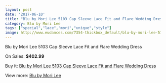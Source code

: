 ```yaml
---
layout: post
date: '2017-06-10'
title: "Blu by Mori Lee 5103 Cap Sleeve Lace Fit and Flare Wedding Dress"
category: Blu by Mori Lee
tags: ["special","lace","mori","unique","style"]
image: http://www.eudances.com/7354-thickbox_default/blu-by-mori-lee-5103-cap-sleeve-lace-fit-and-flare-wedding-dress.jpg
---
```

Blu by Mori Lee 5103 Cap Sleeve Lace Fit and Flare Wedding Dress

On Sales: **$402.99**
<a href="https://www.eudances.com/en/blu-by-mori-lee/2639-blu-by-mori-lee-5103-cap-sleeve-lace-fit-and-flare-wedding-dress.html"><amp-img layout="responsive" width="600" height="600" src="//www.eudances.com/7354-thickbox_default/blu-by-mori-lee-5103-cap-sleeve-lace-fit-and-flare-wedding-dress.jpg" alt="Blu by Mori Lee 5103 Cap Sleeve Lace Fit and Flare Wedding Dress 0" /></a>
<a href="https://www.eudances.com/en/blu-by-mori-lee/2639-blu-by-mori-lee-5103-cap-sleeve-lace-fit-and-flare-wedding-dress.html"><amp-img layout="responsive" width="600" height="600" src="//www.eudances.com/7358-thickbox_default/blu-by-mori-lee-5103-cap-sleeve-lace-fit-and-flare-wedding-dress.jpg" alt="Blu by Mori Lee 5103 Cap Sleeve Lace Fit and Flare Wedding Dress 1" /></a>
<a href="https://www.eudances.com/en/blu-by-mori-lee/2639-blu-by-mori-lee-5103-cap-sleeve-lace-fit-and-flare-wedding-dress.html"><amp-img layout="responsive" width="600" height="600" src="//www.eudances.com/7357-thickbox_default/blu-by-mori-lee-5103-cap-sleeve-lace-fit-and-flare-wedding-dress.jpg" alt="Blu by Mori Lee 5103 Cap Sleeve Lace Fit and Flare Wedding Dress 2" /></a>
<a href="https://www.eudances.com/en/blu-by-mori-lee/2639-blu-by-mori-lee-5103-cap-sleeve-lace-fit-and-flare-wedding-dress.html"><amp-img layout="responsive" width="600" height="600" src="//www.eudances.com/7356-thickbox_default/blu-by-mori-lee-5103-cap-sleeve-lace-fit-and-flare-wedding-dress.jpg" alt="Blu by Mori Lee 5103 Cap Sleeve Lace Fit and Flare Wedding Dress 3" /></a>
<a href="https://www.eudances.com/en/blu-by-mori-lee/2639-blu-by-mori-lee-5103-cap-sleeve-lace-fit-and-flare-wedding-dress.html"><amp-img layout="responsive" width="600" height="600" src="//www.eudances.com/7355-thickbox_default/blu-by-mori-lee-5103-cap-sleeve-lace-fit-and-flare-wedding-dress.jpg" alt="Blu by Mori Lee 5103 Cap Sleeve Lace Fit and Flare Wedding Dress 4" /></a>

Buy it: [Blu by Mori Lee 5103 Cap Sleeve Lace Fit and Flare Wedding Dress](https://www.eudances.com/en/blu-by-mori-lee/2639-blu-by-mori-lee-5103-cap-sleeve-lace-fit-and-flare-wedding-dress.html "Blu by Mori Lee 5103 Cap Sleeve Lace Fit and Flare Wedding Dress")

View more: [Blu by Mori Lee](https://www.eudances.com/en/39-blu-by-mori-lee "Blu by Mori Lee")